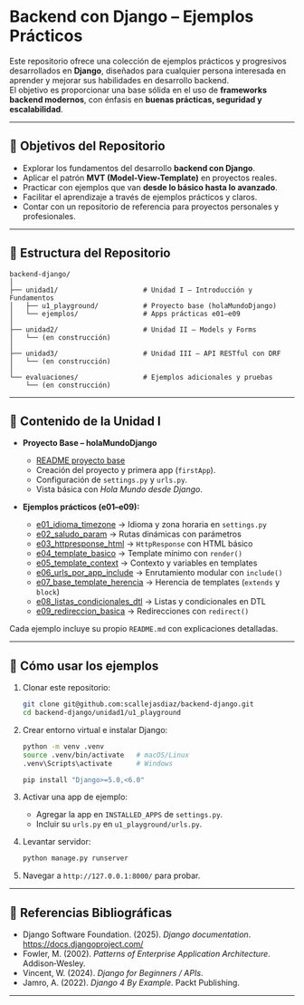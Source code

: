 # Backend con Django – Ejemplos Prácticos

Este repositorio ofrece una colección de ejemplos prácticos y progresivos desarrollados en **Django**, diseñados para cualquier persona interesada en aprender y mejorar sus habilidades en desarrollo backend.  
El objetivo es proporcionar una base sólida en el uso de **frameworks backend modernos**, con énfasis en **buenas prácticas, seguridad y escalabilidad**.

---

## 🎯 Objetivos del Repositorio
- Explorar los fundamentos del desarrollo **backend con Django**.
- Aplicar el patrón **MVT (Model-View-Template)** en proyectos reales.
- Practicar con ejemplos que van **desde lo básico hasta lo avanzado**.
- Facilitar el aprendizaje a través de ejemplos prácticos y claros.
- Contar con un repositorio de referencia para proyectos personales y profesionales.

---

## 📂 Estructura del Repositorio

```
backend-django/
│
├── unidad1/                     # Unidad I – Introducción y Fundamentos
│   ├── u1_playground/           # Proyecto base (holaMundoDjango)
│   └── ejemplos/                # Apps prácticas e01–e09
│
├── unidad2/                     # Unidad II – Models y Forms
│   └── (en construcción)
│
├── unidad3/                     # Unidad III – API RESTful con DRF
│   └── (en construcción)
│
└── evaluaciones/                # Ejemplos adicionales y pruebas
    └── (en construcción)
```

---

## 🧭 Contenido de la Unidad I

- **Proyecto Base – holaMundoDjango**  
  - [README proyecto base](./unidad1/u1_playground/README_proyecto_base.md)  
  - Creación del proyecto y primera app (`firstApp`).  
  - Configuración de `settings.py` y `urls.py`.  
  - Vista básica con *Hola Mundo desde Django*.  

- **Ejemplos prácticos (e01–e09):**  
  - [e01_idioma_timezone](./unidad1/u1_playground/e01_idioma_timezone/README.md) → Idioma y zona horaria en `settings.py`  
  - [e02_saludo_param](./unidad1/u1_playground/e02_saludo_param/README.md) → Rutas dinámicas con parámetros  
  - [e03_httpresponse_html](./unidad1/u1_playground/e03_httpresponse_html/README.md) → `HttpResponse` con HTML básico  
  - [e04_template_basico](./unidad1/u1_playground/e04_template_basico/README.md) → Template mínimo con `render()`  
  - [e05_template_context](./unidad1/u1_playground/e05_template_context/README.md) → Contexto y variables en templates  
  - [e06_urls_por_app_include](./unidad1/u1_playground/e06_urls_por_app_include/README.md) → Enrutamiento modular con `include()`  
  - [e07_base_template_herencia](./unidad1/u1_playground/e07_base_template_herencia/README.md) → Herencia de templates (`extends` y `block`)  
  - [e08_listas_condicionales_dtl](./unidad1/u1_playground/e08_listas_condicionales_dtl/README.md) → Listas y condicionales en DTL  
  - [e09_redireccion_basica](./unidad1/u1_playground/e09_redireccion_basica/README.md) → Redirecciones con `redirect()`  

Cada ejemplo incluye su propio `README.md` con explicaciones detalladas.

---

## 🚀 Cómo usar los ejemplos

1. Clonar este repositorio:
   ```bash
   git clone git@github.com:scallejasdiaz/backend-django.git
   cd backend-django/unidad1/u1_playground
   ```

2. Crear entorno virtual e instalar Django:
   ```bash
   python -m venv .venv
   source .venv/bin/activate   # macOS/Linux
   .venv\Scripts\activate      # Windows

   pip install "Django>=5.0,<6.0"
   ```

3. Activar una app de ejemplo:  
   - Agregar la app en `INSTALLED_APPS` de `settings.py`.  
   - Incluir su `urls.py` en `u1_playground/urls.py`.  

4. Levantar servidor:
   ```bash
   python manage.py runserver
   ```

5. Navegar a `http://127.0.0.1:8000/` para probar.

---

## 📖 Referencias Bibliográficas

- Django Software Foundation. (2025). *Django documentation*. https://docs.djangoproject.com/  
- Fowler, M. (2002). *Patterns of Enterprise Application Architecture*. Addison‑Wesley.  
- Vincent, W. (2024). *Django for Beginners / APIs*.  
- Jamro, A. (2022). *Django 4 By Example*. Packt Publishing.  

---
